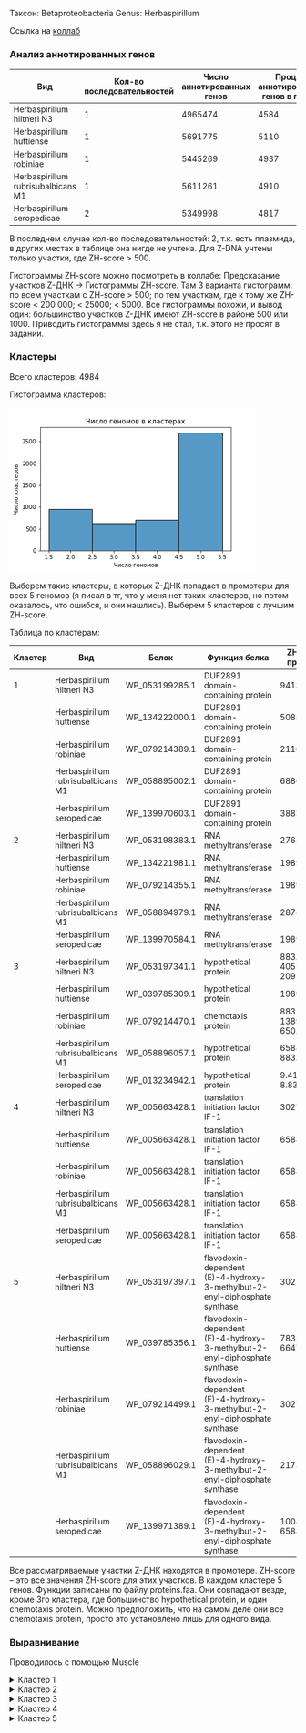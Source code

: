 Таксон: Betaproteobacteria
Genus: Herbaspirillum

Ссылка на [коллаб](https://colab.research.google.com/drive/1C7AIrSm8ncnrIzmaxo2I2hH6tmXHZn4a?usp=sharing) 

### Анализ аннотированных генов

| Вид | Кол-во последовательностей | Число аннотированных генов | Процент аннотированных генов в геноме| Число участков Z-DNA | Длина участков Z-DNA |
|---------|-------|------|------|------|------|
|  Herbaspirillum hiltneri N3 | 1 | 4965474 | 4584 | 88.96 | 78880 | 764282 |
| Herbaspirillum huttiense | 1 | 5691775 | 5110 | 88.19 | 83320 | 817758 |
| Herbaspirillum robiniae | 1 | 5445269 | 4937 | 87.49 | 118194 | 1151050 |
| Herbaspirillum rubrisubalbicans M1 | 1 |  5611261 | 4910 | 88.85 | 69018 | 672992 |
| Herbaspirillum seropedicae | 2 | 5349998 | 4817 | 89.30 | 78461 | 770500 |

В последнем случае кол-во последовательностей: 2, т.к. есть плазмида, в других местах в таблице она нигде не учтена.
Для Z-DNA учтены только участки, где ZH-score > 500.

Гистограммы ZH-score можно посмотреть в коллабе: Предсказание участков Z-ДНК -> Гистограммы ZH-score. Там 3 варианта гистограмм: по всем участкам с ZH-score > 500; по тем участкам, где к тому же ZH-score < 200 000; < 25000; < 5000. Все гистограммы похожи, и вывод один: большинство участков Z-ДНК имеют ZH-score в районе 500 или 1000. Приводить гистограммы здесь я не стал, т.к. этого не просят в задании.

### Кластеры

Всего кластеров: 4984

Гистограмма кластеров:

![image info](./images/clusters_hist.png)

Выберем такие кластеры, в которых Z-ДНК попадает в промотеры для всех 5 геномов (я писал в тг, что у меня нет таких кластеров, но потом оказалось, что ошибся, и они нашлись).  Выберем 5 кластеров с лучшим ZH-score.

Таблица по кластерам:

| Кластер | Вид | Белок | Функция белка | ZH-score в промотере| 
|---------|-------|------|------|------|
|1|Herbaspirillum hiltneri N3|WP_053199285.1| DUF2891 domain-containing protein |941334.2 |
||Herbaspirillum huttiense|WP_134222000.1| DUF2891 domain-containing protein|50885.97 |
||Herbaspirillum robiniae|WP_079214389.1| DUF2891 domain-containing protein|211093.9  |
||Herbaspirillum rubrisubalbicans M1|WP_058895002.1| DUF2891 domain-containing protein|68804.91 |
||Herbaspirillum seropedicae|WP_139970603.1| DUF2891 domain-containing protein|38833.58 |
|2|Herbaspirillum hiltneri N3|WP_053198383.1| RNA methyltransferase|2765.963 |
||Herbaspirillum huttiense|WP_134221981.1| RNA methyltransferase|198956.2 |
||Herbaspirillum robiniae|WP_079214355.1| RNA methyltransferase|198956.2 |
||Herbaspirillum rubrisubalbicans M1|WP_058894979.1| RNA methyltransferase|28780.5 |
||Herbaspirillum seropedicae|WP_139970584.1| RNA methyltransferase|198956.2 |
|3|Herbaspirillum hiltneri N3|WP_053197341.1| hypothetical protein| 883.5764 4057.419  2091.083  |
||Herbaspirillum huttiense|WP_039785309.1| hypothetical protein|198956.2 |
||Herbaspirillum robiniae|WP_079214470.1| chemotaxis protein|   883.5764 138924.1       650.9198 |
||Herbaspirillum rubrisubalbicans M1|WP_058896057.1| hypothetical protein|65884.11     883.5764 |
||Herbaspirillum seropedicae|WP_013234942.1| hypothetical protein|9.413342e+05 8.835764e+02 |
|4|Herbaspirillum hiltneri N3|WP_005663428.1| translation initiation factor IF-1|302785.5 |
||Herbaspirillum huttiense|WP_005663428.1| translation initiation factor IF-1|65884.11 |
||Herbaspirillum robiniae|WP_005663428.1| translation initiation factor IF-1|65884.11 |
||Herbaspirillum rubrisubalbicans M1|WP_005663428.1| translation initiation factor IF-1|65884.11 |
||Herbaspirillum seropedicae|WP_005663428.1| translation initiation factor IF-1|65884.11 |
|5|Herbaspirillum hiltneri N3|WP_053197397.1| flavodoxin-dependent (E)-4-hydroxy-3-methylbut-2-enyl-diphosphate synthase|302785.5 |
||Herbaspirillum huttiense|WP_039785356.1| flavodoxin-dependent (E)-4-hydroxy-3-methylbut-2-enyl-diphosphate synthase|  783.823 66470.78  |
||Herbaspirillum robiniae|WP_079214499.1| flavodoxin-dependent (E)-4-hydroxy-3-methylbut-2-enyl-diphosphate synthase|302785.5 |
||Herbaspirillum rubrisubalbicans M1|WP_058896029.1| flavodoxin-dependent (E)-4-hydroxy-3-methylbut-2-enyl-diphosphate synthase|21732.38 |
||Herbaspirillum seropedicae|WP_139971389.1| flavodoxin-dependent (E)-4-hydroxy-3-methylbut-2-enyl-diphosphate synthase| 1008.605 65884.11  |

Все рассматриваемые участки Z-ДНК находятся в промотере. ZH-score – это все значения ZH-score для этих участков. В каждом кластере 5 генов. Функции записаны по файлу proteins.faa. Они совпадают везде, кроме 3го кластера, где большинство hypothetical protein, и один chemotaxis protein. Можно предположить, что на самом деле они все chemotaxis protein, просто это установлено лишь для одного вида.

### Выравнивание

Проводилось с помощью Muscle

<details>
  <summary>Кластер 1</summary>
  ```
>WP_079214389.1 DUF2891 domain-containing protein [Herbaspirillum robiniae]
MQLSIQQAEAFARMPLTYLRQEYPNHIMHVLHGDQDALSPRALHPVFYGCYDWHSAVHGFWLLLRCVHLYPELPAKADIN
TIFDEHFTPELMRRETDYFQVDGRAPFERPYGFGWILALDQELAQSALPNAAAWRQAMQPLTTEIRSRLLAYLSKLSYPI
RVGTHYNTAFALALSLDYARHVQDGELESVIVNAARNYYGNDVDYPAHYEPGGDEYISGGLTEALLMTKALPAGAFQPWF
DKYLPRITEVTQIMQPAHVSDPTDPKIAHLDGLNLSRAWCMKNILRHLHADHPARKAIDDSVERHIKASIDQVVGSHYSG
GHWLASFALLALEG
>WP_058895002.1 DUF2891 domain-containing protein [Herbaspirillum rubrisubalbicans]
MQLTIERAEAFARMPLTYLRQEYPNHIMHLLNGPEDVLSPRAMHPVFYGCYDWHSAVHGYWLLLRCLRLYPGLPAADEIT
ALFDEHFTPDLMERETDYFRAPNRAPFERPYGFAWLLALDQELLVSAHPQARQWHTAMQPLTTEIRRRLLDYLSKLSYPI
RVGAHFNTAFSLALSLDYAHHVQDSELESVIIDWSQRHYGADTDYPAQYEPGGDEFISGALTEALLMSKVMNAEVFPVWF
DQYLPRVAEVAQLMQPAHVSDPTDPKVAHLDGLNLSRAWCMKQVLRHLSTQHPARAALEASAQRHIAASLDQVIGSHYSG
GHWLATFAVLALED
>WP_134222000.1 DUF2891 domain-containing protein [Herbaspirillum huttiense]
MQLTLDRAEQFARMPLAYLRQEYPNHIMHLLNDEGDVLSPRAMHPVFYGCYDWHSAVHGYWLLLRCLRQYPSMAVTDEIT
AIFDEHFTPELMERETDYFRGPNRAPFERPYGFGWLLALDQELLMSAHPRAAEWHAAMKPLTTEIRRRLFDYLSKLSYPI
RVGTHFNTAFSLALALDYARHVTDTELEALIVDWSNQHYGKDTDYPAHYEPGGDEFISGALTEALLMSKVLSSDAFTGWF
DLYLPRIAEVTQITHPAYVSDPTDPKVAHLDGLNLSRAWCMKNVLRHLPAHHAAHSAIEAAIQRHIAASIDQVVGSHYSG
GHWLASFAMLALED
>WP_053199285.1 DUF2891 domain-containing protein [Herbaspirillum hiltneri]
MQLTIELAAAYTEMPLTYLRQEYPNHIMHVLHGAEDVLSPRAMHPVFYGCYDWHSAVHGYWLLLRCAKLYPALPTQDKIT
AIFDEHFTPELMAQETAYFQVGGRASFERPYGFGWILGLAQELAASSHPRAAAWQAAMQPLTLEIRKRLLEYLGKLTYPI
RVGTHYNTAFALALALDYARAAGDSELESAIVQASRNYYGQDVNYPAHYEPGGDEYISAALTEALLMSKVLDATAFPEWF
DTFLPQIDKTERLMQPAQVSDRTDPKIAHLDGLNLSRAWCMKHIARHLPAGHPAQAALSGAIARHLKASVDHVVGSHYSG
GHWLASFALLALED
>WP_139970603.1 DUF2891 domain-containing protein [Herbaspirillum seropedicae]
MQLTLERAEEFARMPLAYLRQEYPNHIMHVLNDAGDVLSPRAMHPVFYGCYDWHSAVHGFWLLLRCVQRYPELPARAEVE
AIFDEHFTPELMERETDYFRVGGRASFERPYGFGWILALDQELAQSTLPRAASWRTAMQPLTLEIRRRLLEYLSKLSYPI
RVGTHYNTAFALALSLDQARHVKDIELEQVILASAQRYYGKDTDYPAHYEPGGDEYISGALTEALLMSKVLSAQAFAAWF
DQYLPRVAEIEQIMQPALVSDPTDPKIAHLDGLNLSRAWCMKTVLRHLPAGHAARSAIEPAIQRHIAASIDQVVGSHYSG
GHWLASFAMLALED
    ```
</details> 

<details>
  <summary>Кластер 2</summary>
  ```
>WP_058894979.1 RNA methyltransferase [Herbaspirillum rubrisubalbicans]
MNKQVSGQSLFSRLRFVLVNTSSPGNIGSAARAIKTMGFSELVLVNPRFPDAVKEDEAIAFASGAIDVLENARIVGSVEE
ALQGCNFAAAVSARLREFSPPVVSPRELAGQLSRDTGLNAALLFGNERFGLPNEVVQKCNALLNIPANPEYSSLNLSQAV
QVLAYECRMTELEVQGGPMQTSGDARAPGEVGFHGQSASVGEIEGMFAHLEQALVAIDFLNPDNPKKLMPRLKRMFSRAQ
LETEEVNILRGIARQILEPKQAKAGKQEQNEQGEG
>WP_053198383.1 RNA methyltransferase [Herbaspirillum hiltneri]
MNTPKIDNSVFKRLRFVLVETSSPGNIGAAARAIKTMGFGELVLINPRFPNAVEEEAAVAFASGAQDVLSGARIVSSIEE
ALQDCNFAAAISARLREFSPPVVSPRAIAGQIAGDVGLKAAMIFGNERFGLPNELVQKCNVLINIPANPDYSSLNLAQAV
QVLAYECRMAEL----------GDRVQAGDIGFQGEMAGVAEIEGMFRHLEEALVAIEFLKPDSPKKLMPRLKRLFARTQ
LETEEVNILRGIARQILTPKQDRKPKQ--------
>WP_079214355.1 RNA methyltransferase [Herbaspirillum robiniae]
MNKQESEHSLFTRLRFVLVNTSSPGNIGSAARAIKTMGFSELVLVNPRFPDAVREDEAVAFASGALDVLQNARVVGSVEE
ALQGCNFAAAVSARLREFSPPVVTPRELAGQLSQDTGLNAALLFGNERFGLPNEVVQKCQALINIPANPDYSSLNLSQAV
QVLAYECRMTELELRGGPMRTSGDARAPGEVGFQGSSAGVAEIEGMFAHLEEALVAIDFLNPDNPKKLMPRLKRMFARAQ
LETEEVNILRGIARQILEPKQAKARKNEEGGPEHG
>WP_134221981.1 RNA methyltransferase [Herbaspirillum huttiense]
MNKQVSGQSLFSRLRFVLVNTSSPGNIGSAARAIKTMGFSELVLVNPRFPDAVKEDEAIAFASGALDVLQNARIVGSVEE
ALQGCNFAAAVSARLREFSPPVVSPRELAGQLSRDTGLNAALLFGNERFGLPNEVVQKCNALLNIPANPDYSSLNLSQAV
QVLAYECRMTELELQGGPMQTSGDARAPGEVGFHGQSASVAEIEGMFAHLEQALVAIDFLNPDNPKKLMPRLKRMFSRAQ
LETEEVNILRGIARQILEPKQAKAGRQEQNEQGEG
>WP_139970584.1 RNA methyltransferase [Herbaspirillum seropedicae]
MNKQVSGQSLFSRLRFVLVNTSSPGNIGSAARAIKTMGFSELVLVNPRFPDAVKEDEAIAFASGALDVLQNARIVGSVEE
ALQGCNFAAAVSARLREFSPPVVSPRELAGQLSRDTGLNAALLFGNERFGLPNEVVQKCNALLNIPANPEYSSLNLSQAV
QVLAYECRMTELEVQGGPMQTSGDARSPGEVGFHGQSASVAEIEGMFAHLEQALVAIDFLNPDNPKKLMPRLKRMFSRAQ
LETEEVNILRGIARQILEPKQAKAGRREQNEQGEG
    ```
</details>  

<details>
  <summary>Кластер 3</summary>
  ```
>WP_058896057.1 hypothetical protein [Herbaspirillum rubrisubalbicans]
MPTKTMLQELKRLLLDTASGGSRQLTEVESDLVQTNILLGEAIGKLGTSFMELHRSVQLQQSILEGLMNGNSQFDGESIE
QLKATQGQVSHYVNAAVTGLQFQDMTSQLLERIVRRVIGLREALGVLSANSFEIVPEQGQTDEELKELLASTVQAMEERL
TVLDSGLWKAVRQTRMESGDIELF
>WP_053197341.1 hypothetical protein [Herbaspirillum hiltneri]
MSTPKMLQELKRLLLDTASGGSRQLTEVETDLVQTNILLGEAIEKLGSSFMELHTAVLAQQKELEVVMAGNGTLSAEDIA
RLKVMQDDITAHVNAAVTGLQFQDMTSQLLERIVRRVIGLRDALGVLSANSFEITPDSTQSVEMLESLLKNTVESMEERL
TALENGLWKTVRQTRMESGDIELF
>WP_079214470.1 chemotaxis protein [Herbaspirillum robiniae]
MPTKTMLHELKRLLLDTASGGSRQLTEVESDLVQTNILLGEAIGKLGTSFMDLHRSVQTQQDILEALMNGHEELNADSIA
KLKETQNQVSQYVNAAVTGLQFQDMTSQLLERIVRRVIGLREALGVLSANSFEIVPEQDQSDVELEALLASTVKSIEERL
TVLDNGLWKAVRQTRMESGDIELF
>WP_039785309.1 MULTISPECIES: hypothetical protein [Herbaspirillum]
MPTKTMLQELKRLLLDTASGGSRQLTEVESDLVQTNILLGEAIGKLGNSFMELHRAVQIQQSILEGLMNGSGQFDSASID
QLKATQGEVSHYVNAAVTGLQFQDMTSQLLERIVRRVIGLREALGVLSANSFEIVPEQGQTDEEVKELLASTVQAIEERL
NMLDTGLWKAVRQTRMESGDIELF
>WP_013234942.1 MULTISPECIES: hypothetical protein [Herbaspirillum]
MPTKTMLQELKRLLLDTASGGSRQLTEVESDLVQTNILLGEAIGKLGTSFMELHRAVQMQQTILEGLMNGSGEINSESIE
QLKDTQGQVSHYVNAAVTGLQFQDMTSQLLERIVRRVIGLREALGVLSANSFEIVPEQGQSNDELQELLASTVQAMEERL
TVLDSGLWKAVRQTRMESGDIELF
    ```
</details> 

<details>
  <summary>Кластер 4</summary>
  ```
>WP_005663428.1 MULTISPECIES: translation initiation factor IF-1 [Oxalobacteraceae] dupelabel2
MAKDDVIQMQGEILENLPNATFRVKLENGHVVLGHISGKMRMNYIRILPGDKVTVELTPYDLSRARIVFRTK
>WP_005663428.1 MULTISPECIES: translation initiation factor IF-1 [Oxalobacteraceae]
MAKDDVIQMQGEILENLPNATFRVKLENGHVVLGHISGKMRMNYIRILPGDKVTVELTPYDLSRARIVFRTK
>WP_005663428.1 MULTISPECIES: translation initiation factor IF-1 [Oxalobacteraceae] dupelabel1
MAKDDVIQMQGEILENLPNATFRVKLENGHVVLGHISGKMRMNYIRILPGDKVTVELTPYDLSRARIVFRTK
>WP_005663428.1 MULTISPECIES: translation initiation factor IF-1 [Oxalobacteraceae] dupelabel3
MAKDDVIQMQGEILENLPNATFRVKLENGHVVLGHISGKMRMNYIRILPGDKVTVELTPYDLSRARIVFRTK
>WP_005663428.1 MULTISPECIES: translation initiation factor IF-1 [Oxalobacteraceae] dupelabel4
MAKDDVIQMQGEILENLPNATFRVKLENGHVVLGHISGKMRMNYIRILPGDKVTVELTPYDLSRARIVFRTK
    ```
</details> 

<details>
  <summary>Кластер 5</summary>
    
  ```
>WP_039785356.1 flavodoxin-dependent (E)-4-hydroxy-3-methylbut-2-enyl-diphosphate synthase [Herbaspirillum huttiense]
MSSF--PIASGPLARRNSRRVVISHGAREILVGGGAPVMVQSMTNTDTADAIGTAIQIKELARAGSEIVRLTVNTPEAAA
AVPAIREQLDRMGVDVPLVGDFHYNGHTLLTDYPECAQALSKYRINPGNVGKGAKRDTQFAQMIEVACKYDKPVRIGVNW
GSLDQALLARIMDENAGRAEPWSAQAVMYEALVTSAIENAQRAEELGMSGDKIILSCKVSGVQDLIAVYRELARRCDYPL
HLGLTEAGMGSKGIVASTAALSVLLQEGIGDTIRISLTPEPGGDRTKEVVVGQEILQTMGLRKFTPMVIACPGCGRTTST
VFQDLADKIQTFLREQMPVWKGKYPGVEAMNVAVMGCIVNGPGESKHANIGISLPGTGESPAAPVFIDGEKKMTLRGERI
AEEFQKVVLEYVESHYGQGSHS
>WP_053197397.1 flavodoxin-dependent (E)-4-hydroxy-3-methylbut-2-enyl-diphosphate synthase [Herbaspirillum hiltneri]
MSSSSFPIASGPLGRRQSRRAVIRYGEREVVVGGGAPVVVQSMTNTDTADAIGTAIQVKDLARAGSEVVRITVNSPEAAA
AVPAIREQLDRMGVDVPLVGDFHYNGHTLLNDYPDCARALSKYRINPGNVGKGAKRDSQFAQMIEAACRYDKPVRIGVNW
GSLDQALLARIMDENAGRAEPWPAQAVMYEALVTSAIENAQRAEELGLAGDKIILSCKVSGVQDLIAVYRELARRCDYPL
HLGLTEAGMGSKGIVASTAALSVLLQEGIGDTIRISLTPEPGGDRTREVIVGQEILQTMGLRKFTPMVIACPGCGRTTST
VFQDLADKIQTYLREQMPQWKGVYPGVESMNVAVMGCIVNGPGESKHANIGISLPGTGESPAAPVFIDGEKRMTLRGERI
AEEFQTIVLDYVQTHYGKQTAA
>WP_079214499.1 flavodoxin-dependent (E)-4-hydroxy-3-methylbut-2-enyl-diphosphate synthase [Herbaspirillum robiniae]
MSSS--PIASGPLVRRNSRRVVISQGAREIVVGGGAPVMVQSMTNTDTADAIGTAIQIKDLARAGSEVVRLTVNTPEAAA
AVPAIREQLDRMGVDVPLVGDFHYNGHTLLTEYPDCAMALAKYRINPGNVGKGAKRDTQFAQMIEVACKYDKPVRIGVNW
GSLDQALLARIMDENAGRAEPWSAQAVMYEALVTSAIENAQRAEELGMAGDKIILSCKVSGVQDLIAVYRELARRCDYPL
HLGLTEAGMGSKGIVASTAALSVLLQEGIGDTIRISLTPEPGGDRTKEVVVGQEILQTMGLRKFTPMVIACPGCGRTTST
VFQDLADKIQTYLRDQMPVWKGKYPGVEGMNVAVMGCIVNGPGESKHANIGISLPGTGESPAAPVFIDGEKKMTLRGERI
AEEFQSVVLDYVQTRYGQGSQA
>WP_058896029.1 flavodoxin-dependent (E)-4-hydroxy-3-methylbut-2-enyl-diphosphate synthase [Herbaspirillum rubrisubalbicans]
MSSS--PIASGPLARRNSRRVVISHGAREIIVGGGAPVMVQSMTNTDTADAIGTAIQIKDLARAGSEVVRLTVNTPEAAA
AVPAIREQLDRMGVDVPLVGDFHYNGHTLLTEYPECAQALSKYRINPGNVGKGAKRDTQFAQMIEVACKYDKPVRIGVNW
GSLDQALLARIMDENAGRAEPWAAQAVMYEALVTSAIENAQRAEELGMAGDKIILSCKVSGVQDLIAVYRELARRCDYPL
HLGLTEAGMGSKGIVASTAALSVLLQEGIGDTIRISLTPEPGGDRTKEVVVGQEILQTMGLRKFTPMVIACPGCGRTTST
VFQDLADKIQTFLREQMPVWKGKYPGVEAMNVAVMGCIVNGPGESKHANIGISLPGTGESPAAPVFIDGEKKMTLRGERI
AEEFQNVVLEYVQSHYGQGSHV
>WP_139971389.1 flavodoxin-dependent (E)-4-hydroxy-3-methylbut-2-enyl-diphosphate synthase [Herbaspirillum seropedicae]
MSSS--PIASGPLVRRNSRRVVISHGGREIVVGGGAPVMVQSMTNTDTADAIGTAIQIKDLARAGSEVVRLTVNTPEAAA
AVPAIREQLDRMGVDVPLVGDFHYNGHTLLTEYPECAQALSKYRINPGNVGKGAKRDTQFAQMIEVACKYDKPVRIGVNW
GSLDQALLARIMDENAGRAEPWSAQAVMYEALVTSAIENAQRAEELGMAGDRIILSCKVSGVQDLIAVYRELARRCDYPL
HLGLTEAGMGSKGIVASTAALSVLLQEGIGDTIRISLTPEPGGDRTKEVVVGQEILQTMGLRKFTPMVIACPGCGRTTST
VFQDLADKIQTFLREQMPVWKGKYPGVEAMNVAVMGCIVNGPGESKHANIGISLPGTGESPAAPVFIDGEKKMTLRGEHI
AEEFQKVVLDYVESHYGQGHPA
    ```
</details> 